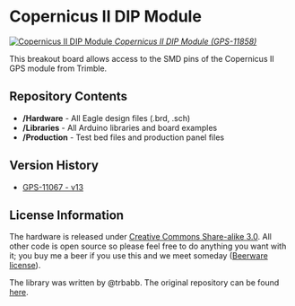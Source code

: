 Copernicus II DIP Module
========================
[![Copernicus II DIP Module]( https://dlnmh9ip6v2uc.cloudfront.net/images/products/1/1/8/5/8/11858-01_medium.jpg)
*Copernicus II DIP Module (GPS-11858)*](https://www.sparkfun.com/products/11858)

This breakout board allows access to the SMD pins of the Copernicus II GPS module from Trimble. 

Repository Contents
-------------------
* **/Hardware** - All Eagle design files (.brd, .sch)
* **/Libraries** - All Arduino libraries and board examples
* **/Production** - Test bed files and production panel files


Version History
---------------
* [GPS-11067 - v13](https://github.com/sparkfun/Copernicus_II_DIP_Module/tree/79d04dc032e8ecc2a1069bf3677cde6e07c77bf1)

License Information
-------------------
The hardware is released under [Creative Commons Share-alike 3.0](http://creativecommons.org/licenses/by-sa/3.0/). 
All other code is open source so please feel free to do anything you want with it; you buy me a beer if you use this and we meet someday ([Beerware license](http://en.wikipedia.org/wiki/Beerware)).

The library was written by @trbabb. The original repository can be found [here](https://github.com/trbabb/copernicus). 